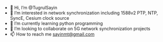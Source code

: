 - 👋 Hi, I’m @TugrulSayin
- 👀 I’m interested in network synchronization including 1588v2 PTP, NTP, SyncE, Cesium clock source
- 🌱 I’m currently learning python programming
- 💞️ I’m looking to collaborate on 5G network synchronization projects
- 📫 How to reach me sayinmt@gmail.com

<!---
TugrulSayin/TugrulSayin is a ✨ special ✨ repository because its `README.md` (this file) appears on your GitHub profile.
You can click the Preview link to take a look at your changes.
--->
